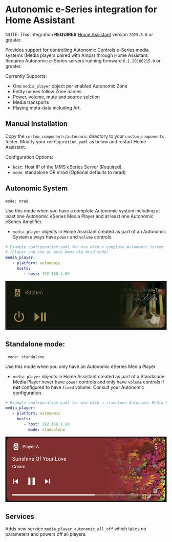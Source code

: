 # Autonomic e-Series integration for Home Assistant

NOTE: This integration **REQUIRES** [Home Assistant](https://www.home-assistant.io/) version `2023.6.0` or greater.

Provides support for controlling Autonomic Controls e-Series media systems (Media players paired with Amps) through Home Assistant. Requires Autonomic e-Series servers running firmware `6.1.20180215.0` or greater.

Currently Supports:

- One `media_player` object per enabled Autonomic Zone
- Entity names follow Zone names.
- Power, volume, mute and source selction
- Media transports
- Playing meta-data including Art.

## Manual Installation

Copy the `custom_components/autonomic` directory to your `custom_components` folder. Modify your `configuration.yaml` as below and restart Home Assistant.

Configuration Options:

* ```host```: Host IP of the MMS eSeries Server (Required)
* ```mode```: standalone OR mrad (Optional defaults to mrad)

## Autonomic System
```mode: mrad```

Use this mode when you have a complete Autonomic system including at least one Autonomic eSeries Media Player and at least one Autonomic eSeries Amplifier.
* `media_player` objects in Home Assistant created as part of an Autonomic System always have `power` and `volume` controls.

```yaml
# Example configuration.yaml for use with a complete Autonomic System
# (Player and one or more Amps aka mrad mode)
media_player:
   - platform: autonomic
     hosts:
        - host: 192.168.1.80
```
![mrad-example](./images/mrad.png )

## Standalone mode:
``` mode: standalone```

Use this mode when you only have an Autonomic eSeries Media Player
* `media_player` objects in Home Assistant created as part of a Standalone Media Player never have `power` controls and only have `volume` controls if ***not*** configured to have `fixed` volume. Consult your Autonomic configuration.

```yaml
# Example configuration.yaml for use with a stanalone Autonomic Media Player
media_player:
   - platform: autonomic
     hosts:
        - host: 192.168.1.80
          mode: standalone
```
![standalone-example](./images/standalone.png )

## Services

Adds new service `media_player.autonomic_all_off` which takes no parameters and powers off all players.